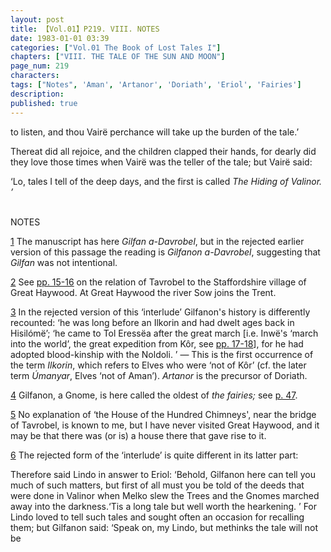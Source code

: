 ```yaml
---
layout: post
title: 【Vol.01】P219. VIII. NOTES
date: 1983-01-01 03:39
categories: ["Vol.01 The Book of Lost Tales I"]
chapters: ["VIII. THE TALE OF THE SUN AND MOON"]
page_num: 219
characters: 
tags: ["Notes", 'Aman', 'Artanor', 'Doriath', 'Eriol', 'Fairies']
description: 
published: true
---
```


<p style="text-indent: 0;">
to listen, and thou Vairë perchance will take up the burden of the tale.’
</p>

Thereat did all rejoice, and the children clapped their hands, for dearly did they love those times when Vairë was the teller of the tale; but Vairë said:

‘Lo, tales I tell of the deep days, and the first is called <I>The Hiding of Valinor. ’</I>

<BR>
NOTES

[1]({{site.baseurl}}/vol01-p195) The manuscript has here <I>Gilfan a-Davrobel</I>, but in the rejected earlier version of this passage the reading is <I>Gilfanon a-Davrobel</I>, suggesting that <I>Gilfan</I> was not intentional.

[2]({{site.baseurl}}/vol01-p195) See [pp. 15-16]({{site.baseurl}}/vol01-p15) on the relation of Tavrobel to the Staffordshire village of Great Haywood. At Great Haywood the river Sow joins the Trent.

[3]({{site.baseurl}}/vol01-p195) In the rejected version of this ‘interlude’ Gilfanon's history is differently recounted: ‘he was long before an Ilkorin and had dwelt ages back in Hisilómë’; ‘he came to Tol Eressëa after the great march [i.e. Inwë's ‘march into the world’, the great expedition from Kôr, see [pp. 17-18]({{site.baseurl}}/vol01-p17)], for he had adopted blood-kinship with the Noldoli. ’ — This is the first occurrence of the term <I>Ilkorin</I>, which refers to Elves who were ‘not of Kôr’ (cf. the later term <I>Úmanyar</I>, Elves ‘not of Aman’). <I>Artanor</I> is the precursor of Doriath.

[4]({{site.baseurl}}/vol01-p195) Gilfanon, a Gnome, is here called the oldest of <I>the fairies;</I> see [p. 47]({{site.baseurl}}/vol01-p47).

[5]({{site.baseurl}}/vol01-p195) No explanation of ‘the House of the Hundred Chimneys', near the bridge of Tavrobel, is known to me, but I have never visited Great Haywood, and it may be that there was (or is) a house there that gave rise to it.

[6]({{site.baseurl}}/vol01-p196) The rejected form of the ‘interlude’ is quite different in its latter part:

Therefore said Lindo in answer to Eriol: ‘Behold, Gilfanon here can tell you much of such matters, but first of all must you be told of the deeds that were done in Valinor when Melko slew the Trees and the Gnomes marched away into the darkness.‘Tis a long tale but well worth the hearkening. ’ For Lindo loved to tell such tales and sought often an occasion for recalling them; but Gilfanon said: ‘Speak on, my Lindo, but methinks the tale will not be

